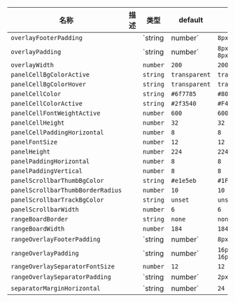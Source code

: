 | 名称 | 描述 | 类型 | default | dark |
|---|---|---|---|---|
| `overlayFooterPadding` |  | `string | number` | `8px 16px` | `8px 16px` |
| `overlayPadding` |  | `string | number` | `8px 8px 0 8px` | `8px 8px 0 8px` |
| `overlayWidth` |  | `number` | `200` | `200` |
| `panelCellBgColorActive` |  | `string` | `transparent` | `transparent` |
| `panelCellBgColorHover` |  | `string` | `transparent` | `transparent` |
| `panelCellColor` |  | `string` | `#6f7785` | `#808999` |
| `panelCellColorActive` |  | `string` | `#2f3540` | `#F4F8FF` |
| `panelCellFontWeightActive` |  | `number` | `600` | `600` |
| `panelCellHeight` |  | `number` | `32` | `32` |
| `panelCellPaddingHorizontal` |  | `number` | `8` | `8` |
| `panelFontSize` |  | `number` | `12` | `12` |
| `panelHeight` |  | `number` | `224` | `224` |
| `panelPaddingHorizontal` |  | `number` | `8` | `8` |
| `panelPaddingVertical` |  | `number` | `8` | `8` |
| `panelScrollbarThumbBgColor` |  | `string` | `#e1e5eb` | `#1F2329` |
| `panelScrollbarThumbBorderRadius` |  | `number` | `10` | `10` |
| `panelScrollbarTrackBgColor` |  | `string` | `unset` | `unset` |
| `panelScrollbarWidth` |  | `number` | `6` | `6` |
| `rangeBoardBorder` |  | `string` | `none` | `none` |
| `rangeBoardWidth` |  | `number` | `184` | `184` |
| `rangeOverlayFooterPadding` |  | `string | number` | `8px 0` | `8px 0` |
| `rangeOverlayPadding` |  | `string | number` | `16px 16px 0 16px` | `16px 16px 0 16px` |
| `rangeOverlaySeparatorFontSize` |  | `number` | `12` | `12` |
| `rangeOverlaySeparatorPadding` |  | `string | number` | `2px 10px` | `2px 10px` |
| `separatorMarginHorizontal` |  | `string | number` | `24` | `24` |
